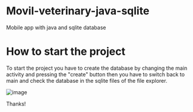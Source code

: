 # Movil-veterinary-java-sqlite
Mobile app with java and sqlite database

# How to start the project

To start the project you have to create the database by changing the main activity and pressing the "create" button then you have to switch back to main and check the database in the sqlite files of the file explorer.

![image](https://github.com/iska1234/movil-veterinary-java-sqlite/assets/119825666/27852451-7d47-4317-b130-12a98d5add4f)


Thanks!
